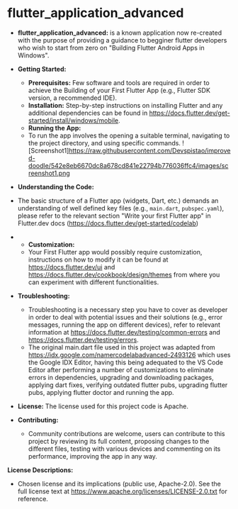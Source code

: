 # flutter_application_advanced

- **flutter_application_advanced:** is a known application now re-created with the purpose of providing a guidance to begginer flutter developers who wish to start from zero on "Building Flutter Android Apps in Windows".
- **Getting Started:**
  - **Prerequisites:** Few software and tools are required in order to achieve the Building of your First Flutter App (e.g., Flutter SDK version, a recommended IDE).
  - **Installation:** Step-by-step instructions on installing Flutter and any additional dependencies can be found in <https://docs.flutter.dev/get-started/install/windows/mobile>.
  - **Running the App:**
  - To run the app involves the opening a suitable terminal, navigating to the project directory, and using specific commands. ![Screenshot1]<https://raw.githubusercontent.com/Devspistao/improved-doodle/542e8eb6670dc8a678cd841e22794b776036ffc4/images/screenshot1.png>
- **Understanding the Code:**
- The basic structure of a Flutter app (widgets, Dart, etc.) demands an understanding of well defined key files (e.g., `main.dart`, `pubspec.yaml`), please refer to the relevant section "Write your first Flutter app" in Flutter.dev docs (<https://docs.flutter.dev/get-started/codelab>)
- - **Customization:**
  - Your First Flutter app would possibly require customization, instructions on how to modify it can be found at  <https://docs.flutter.dev/ui> and  <https://docs.flutter.dev/cookbook/design/themes> from where you can experiment with different functionalities.
  
- **Troubleshooting:**
  - Troubleshooting is a necessary step you have to cover as developer in order to deal with potential issues and their solutions (e.g., error messages, running the app on different devices), refer to relevant information at <https://docs.flutter.dev/testing/common-errors> and <https://docs.flutter.dev/testing/errors>.
  - The original main.dart file used in this project was adapted from <https://idx.google.com/namercodelabadvanced-2493126> which uses the Google IDX Editor, having this being adequated to the VS Code Editor after performing a number of customizations to eliminate errors in dependencies, upgrading and downloading packages, applying dart fixes, verifying outdated flutter pubs, upgrading flutter pubs, applying flutter doctor and running the app.
- **License:** The license used for this project code is Apache.
- **Contributing:**
  - Community contributions are welcome, users can contribute to this project by reviewing its full content, proposing changes to the different files, testing with various devices and commenting on its performance, improving the app in any way.

**License Descriptions:**

- Chosen license and its implications (public use, Apache-2.0). See the full license text at <https://www.apache.org/licenses/LICENSE-2.0.txt> for reference.
